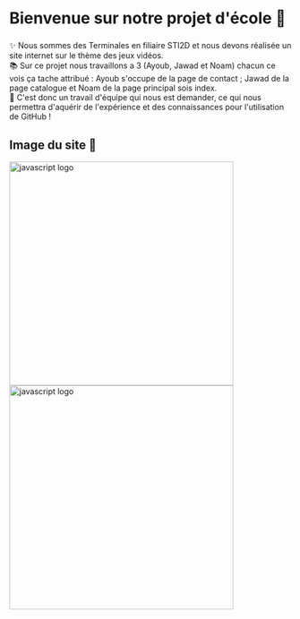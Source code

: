 <h1 align="left">Bienvenue sur notre projet d'école 👋</h1>

###

<p align="left">✨ Nous sommes des Terminales en filiaire STI2D et nous devons réalisée un site internet sur le thème des jeux vidéos. <br>📚 Sur ce projet nous travaillons a 3 (Ayoub, Jawad et Noam) chacun ce vois ça tache attribué : Ayoub s'occupe de la page de contact ; Jawad de la page catalogue et Noam de la page principal sois index. <br>🎯 C'est donc un travail d'équipe qui nous est demander, ce qui nous permettra d'aquérir de l'expérience et des connaissances pour l'utilisation de GitHub !</p>

###

<h2 align="left">Image du site 🎲</h2>

<img src="https://cdn.discordapp.com/attachments/1171918252054695946/1307001123923689542/image.png?ex=6738b726&is=673765a6&hm=9f7eaa2ad4bfd82c7dc8533ceee28fe85e99156feebaef0376ae9f5a8f97de8a&" height="400" alt="javascript logo"  />
<img width="400" />
<img src="https://cdn.discordapp.com/attachments/1171918252054695946/1307013548886458421/image.png?ex=6738c2b9&is=67377139&hm=a93482826a329bb85d525d552f3b530ca735f1dca61cbe8589c72a8fcf4bca77&" height="400" alt="javascript logo"  />
<img width="400" />
